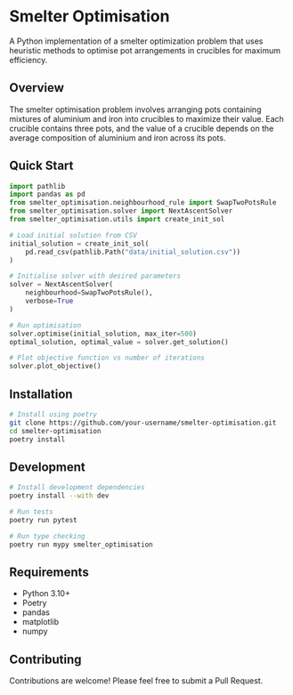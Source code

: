 # Smelter Optimisation

A Python implementation of a smelter optimization problem that uses heuristic methods to optimise pot arrangements in crucibles for maximum efficiency.

## Overview

The smelter optimisation problem involves arranging pots containing mixtures of aluminium and iron into crucibles to maximize their value. Each crucible contains three pots, and the value of a crucible depends on the average composition of aluminium and iron across its pots.

## Quick Start

```python
import pathlib
import pandas as pd
from smelter_optimisation.neighbourhood_rule import SwapTwoPotsRule
from smelter_optimisation.solver import NextAscentSolver
from smelter_optimisation.utils import create_init_sol

# Load initial solution from CSV
initial_solution = create_init_sol(
    pd.read_csv(pathlib.Path("data/initial_solution.csv"))
)

# Initialise solver with desired parameters
solver = NextAscentSolver(
    neighbourhood=SwapTwoPotsRule(),
    verbose=True
)

# Run optimisation
solver.optimise(initial_solution, max_iter=500)
optimal_solution, optimal_value = solver.get_solution()

# Plot objective function vs number of iterations
solver.plot_objective()
```

## Installation

```bash
# Install using poetry
git clone https://github.com/your-username/smelter-optimisation.git
cd smelter-optimisation
poetry install
```

## Development

```bash
# Install development dependencies
poetry install --with dev

# Run tests
poetry run pytest

# Run type checking
poetry run mypy smelter_optimisation
```

## Requirements
- Python 3.10+
- Poetry
- pandas
- matplotlib
- numpy

## Contributing
Contributions are welcome! Please feel free to submit a Pull Request.

